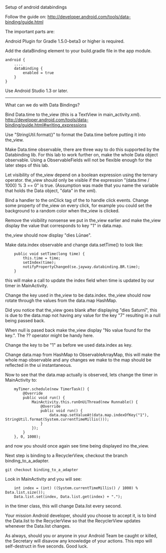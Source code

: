 Setup of android databindings

Follow the guide on:
http://developer.android.com/tools/data-binding/guide.html

The important parts are:

Android Plugin for Gradle 1.5.0-beta3 or higher is required.

Add the dataBinding element to your build.gradle file in the app module.
```
android {
    ....
    dataBinding {
        enabled = true
    }
}
```
Use Android Studio 1.3 or later.

----------------------------------

What can we do with Data Bindings?

Bind Data.time to the_view (this is a TextView in main_activity.xml).
http://developer.android.com/tools/data-binding/guide.html#writing_expressions

Use "StringUtil.format()" to format the Data.time before putting it into the_view.

Make Data.time observable, there are three way to do this supported by the Databinding lib. For this
lab to work further on, make the whole Data object observable. Using a ObservableFields will not be flexible
enough for the later steps of this lab.

Let visibility of the_view depend on a boolean expression using the ternary operator.
the_view should only be visible if the expression "(data.time / 1000) % 3 == 0" is true.
(Assumption was made that you name the variable that holds the Data object, "data" in the xml).

Bind a handler to the onClick tag of the to handle click events. Change some property of the_view
on every click, for example you could set the background to a random color when the_view is clicked.

Remove the visibility nonsense we put in the_view earlier and make the_view display the value that
corresponds to key "1" in data.map.

the_view should now display "dies Lūnae".

Make data.index observable and change data.setTime() to look like:
```
    public void setTime(long time) {
        this.time = time;
        setIndex(time);
        notifyPropertyChanged(se.jayway.databinding.BR.time);
    }
```
this will make a call to update the index field when time is updated by our timer in MainActivity.

Change the key used in the_view to be data.index. the_view should now rotate through the values
from the data.map HashMap.

Did you notice that the_view goes blank after displaying "dies Saturnī", this is due to the data.map
not having any value for the key "7" resulting in a null being passed back.

When null is pased back make the_view display "No value found for the key.".
The ?? operator might be handy here.

Change the key to be "1" as before we used data.index as key.

Change data.map from HashMap to ObservableArrayMap, this will make the whole map observable and any
changes we make to the map should be reflected in the ui instantaneous.

Now to see that the data.map actually is observed, lets change the timer in MainActivity to:
```
    myTimer.schedule(new TimerTask() {
        @Override
        public void run() {
            MainActivity.this.runOnUiThread(new Runnable() {
                @Override
                public void run() {
                    data.map.setValueAt(data.map.indexOfKey("1"), StringUtil.format(System.currentTimeMillis()));
                }
            });
        }
    }, 0, 1000);
```
and now you should once again see time being displayed ino the_view.

Next step is binding to a RecyclerView, checkout the branch binding_to_a_adapter.
```
git checkout binding_to_a_adapter
```
Look in MainActivity and you will see:
```
    int index = (int) ((System.currentTimeMillis() / 1000) % Data.list.size());
    Data.list.set(index, Data.list.get(index) + ".");
```
in the timer class, this will change Data.list every second. 

Your mission Android developer, should you choose to accept it, is to bind the Data.list to the RecyclerView so that the RecyclerView updates whenever the Data.list changes.

As always, should you or anyone in your Android Team be caught or killed, the Secretary will disavow any knowledge of your actions. This repo will self-destruct in five seconds. Good luck.
